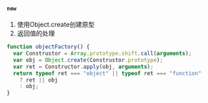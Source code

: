 #### `new`

1. 使用Object.create创建原型
2. 返回值的处理

```js
function objectFactory() {
  var Construstor = Array.prototype.shift.call(arguments);
  var obj = Object.create(Construstor.prototype);
  var ret = Constructor.apply(obj, arguments);
  return typeof ret === "object" || typeof ret === "function"
    ? ret || obj
    : obj;
}
```
